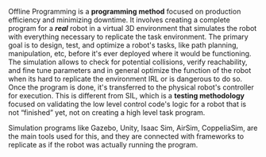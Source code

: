 Offline Programming is a **programming method** focused on production efficiency and minimizing downtime. It involves creating a complete program for a _**real**_ robot in a virtual 3D environment that simulates the robot with everything necessary to replicate the task environment. The primary goal is to design, test, and optimize a robot's tasks, like path planning, manipulation, etc, before it's ever deployed where it would be functioning. The simulation allows to check for potential collisions, verify reachability, and fine tune parameters and in general optimize the function of the robot when its hard to replicate the environment IRL or is dangerous to do so. Once the program is done, it's transferred to the physical robot's controller for execution. This is different from SIL, which is a **testing methodology** focused on validating the low level control code's logic for a robot that is not “finished” yet, not on creating a high level task program.

Simulation programs like Gazebo, Unity, Isaac Sim, AirSim, CoppeliaSim, are the main tools used for this, and they are connected with frameworks to replicate as if the robot was actually running the program.